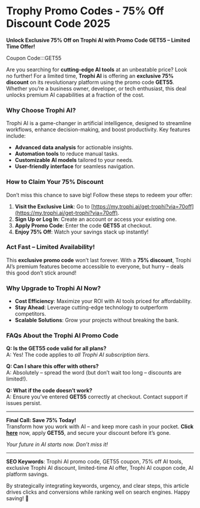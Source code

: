 # Trophy Promo Codes - 75% Off Discount Code 2025
**Unlock Exclusive 75% Off on Trophi AI with Promo Code GET55 – Limited Time Offer!**  

Coupon Code:::GET55

Are you searching for **cutting-edge AI tools** at an unbeatable price? Look no further! For a limited time, **Trophi AI** is offering an **exclusive 75% discount** on its revolutionary platform using the promo code **GET55**. Whether you’re a business owner, developer, or tech enthusiast, this deal unlocks premium AI capabilities at a fraction of the cost.  

### Why Choose Trophi AI?  
Trophi AI is a game-changer in artificial intelligence, designed to streamline workflows, enhance decision-making, and boost productivity. Key features include:  
- **Advanced data analysis** for actionable insights.  
- **Automation tools** to reduce manual tasks.  
- **Customizable AI models** tailored to your needs.  
- **User-friendly interface** for seamless navigation.  

### How to Claim Your 75% Discount  
Don’t miss this chance to save big! Follow these steps to redeem your offer:  
1. **Visit the Exclusive Link**: Go to [https://my.trophi.ai/get-trophi?via=70off](https://my.trophi.ai/get-trophi?via=70off).  
2. **Sign Up or Log In**: Create an account or access your existing one.  
3. **Apply Promo Code**: Enter the code **GET55** at checkout.  
4. **Enjoy 75% Off**: Watch your savings stack up instantly!  

### Act Fast – Limited Availability!  
This **exclusive promo code** won’t last forever. With a **75% discount**, Trophi AI’s premium features become accessible to everyone, but hurry – deals this good don’t stick around!  

### Why Upgrade to Trophi AI Now?  
- **Cost Efficiency**: Maximize your ROI with AI tools priced for affordability.  
- **Stay Ahead**: Leverage cutting-edge technology to outperform competitors.  
- **Scalable Solutions**: Grow your projects without breaking the bank.  

### FAQs About the Trophi AI Promo Code  
**Q: Is the GET55 code valid for all plans?**  
A: Yes! The code applies to *all Trophi AI subscription tiers*.  

**Q: Can I share this offer with others?**  
A: Absolutely – spread the word (but don’t wait too long – discounts are limited!).  

**Q: What if the code doesn’t work?**  
A: Ensure you’ve entered **GET55** correctly at checkout. Contact support if issues persist.  

---

**Final Call: Save 75% Today!**  
Transform how you work with AI – and keep more cash in your pocket. **Click [here](https://my.trophi.ai/get-trophi?via=70off)** now, apply **GET55**, and secure your discount before it’s gone.  

*Your future in AI starts now. Don’t miss it!*  

---

**SEO Keywords**: Trophi AI promo code, GET55 coupon, 75% off AI tools, exclusive Trophi AI discount, limited-time AI offer, Trophi AI coupon code, AI platform savings.  

By strategically integrating keywords, urgency, and clear steps, this article drives clicks and conversions while ranking well on search engines. Happy saving! 🚀
